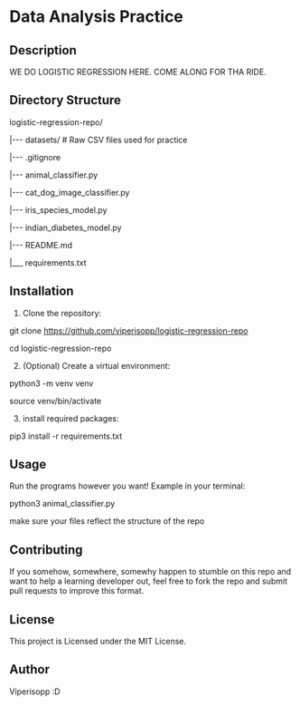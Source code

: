 # Data Analysis Practice

## Description

WE DO LOGISTIC REGRESSION HERE. COME ALONG FOR THA RIDE.

## Directory Structure

logistic-regression-repo/

|--- datasets/ # Raw CSV files used for practice

|--- .gitignore

|--- animal_classifier.py

|--- cat_dog_image_classifier.py

|--- iris_species_model.py

|--- indian_diabetes_model.py

|--- README.md

|___ requirements.txt

## Installation

1. Clone the repository:

git clone https://github.com/viperisopp/logistic-regression-repo

cd logistic-regression-repo

2. (Optional) Create a virtual environment:

python3 -m venv venv

source venv/bin/activate

3. install required packages:

pip3 install -r requirements.txt

## Usage 
Run the programs however you want! Example in your terminal:

python3 animal_classifier.py

make sure your files reflect the structure of the repo

## Contributing

If you somehow, somewhere, somewhy happen to stumble on this repo and want to help a learning developer out, feel free to fork the repo and submit pull requests to improve this format.

## License
This project is Licensed under the MIT License.

## Author

Viperisopp :D